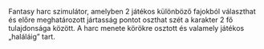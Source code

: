 Fantasy harc szimulátor, amelyben 2 játékos különböző fajokból választhat és előre meghatározott jártasság pontot oszthat szét a   karakter 2 fő tulajdonsága között. A harc menete körökre osztott és valamely játékos „haláláig” tart.

